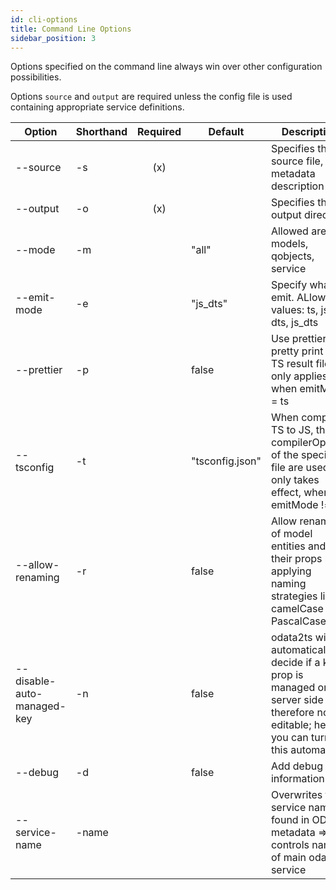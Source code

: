 ```yaml
---
id: cli-options
title: Command Line Options
sidebar_position: 3
---
```


Options specified on the command line always win over other configuration possibilities.

Options `source` and `output` are required unless the config file is used
containing appropriate service definitions.

| Option                     | Shorthand | Required | Default         | Description                                                                                                                                      |
|----------------------------|-----------|:--------:|-----------------|--------------------------------------------------------------------------------------------------------------------------------------------------|
| --source                   | -s        |   (x)    |                 | Specifies the source file, i.e. metadata description                                                                                             |
| --output                   | -o        |   (x)    |                 | Specifies the output directory                                                                                                                   |
| --mode                     | -m        |          | "all"           | Allowed are: all, models, qobjects, service                                                                                                      |
| --emit-mode                | -e        |          | "js_dts"        | Specify what to emit. ALlowed values: ts, js, dts, js_dts                                                                                        |
| --prettier                 | -p        |          | false           | Use prettier to pretty print the TS result files; only applies when emitMode = ts                                                                |
| --tsconfig                 | -t        |          | "tsconfig.json" | When compiling TS to JS, the compilerOptions of the specified file are used; only takes effect, when emitMode != ts                              |
| --allow-renaming           | -r        |          | false           | Allow renaming of model entities and their props by applying naming strategies like camelCase or PascalCase                                      |
| --disable-auto-managed-key | -n        |          | false           | odata2ts will automatically decide if a key prop is managed on the server side and therefore not editable; here you can turn off this automatism |
| --debug                    | -d        |          | false           | Add debug information                                                                                                                            |
| --service-name             | -name     |          |                 | Overwrites the service name found in OData metadata => controls name of main odata service                                                       |
